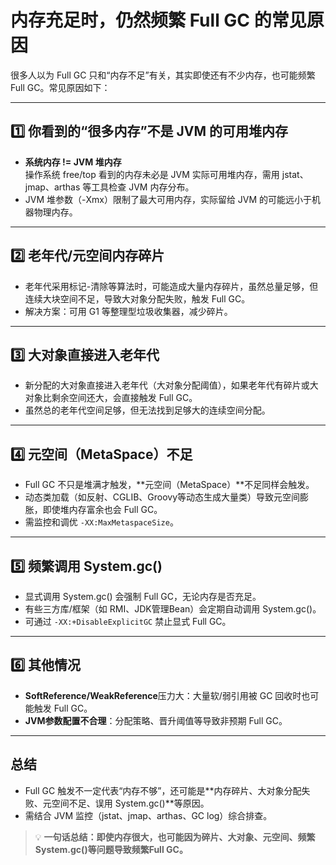 # 内存充足时，仍然频繁 Full GC 的常见原因

很多人以为 Full GC 只和“内存不足”有关，其实即使还有不少内存，也可能频繁 Full GC。常见原因如下：

---

## 1️⃣ 你看到的“很多内存”不是 JVM 的可用堆内存

- **系统内存 != JVM 堆内存**  
  操作系统 free/top 看到的内存未必是 JVM 实际可用堆内存，需用 jstat、jmap、arthas 等工具检查 JVM 内存分布。
- JVM 堆参数（-Xmx）限制了最大可用内存，实际留给 JVM 的可能远小于机器物理内存。

---

## 2️⃣ 老年代/元空间内存碎片

- 老年代采用标记-清除等算法时，可能造成大量内存碎片，虽然总量足够，但连续大块空间不足，导致大对象分配失败，触发 Full GC。
- 解决方案：可用 G1 等整理型垃圾收集器，减少碎片。

---

## 3️⃣ 大对象直接进入老年代

- 新分配的大对象直接进入老年代（大对象分配阈值），如果老年代有碎片或大对象比剩余空间还大，会直接触发 Full GC。
- 虽然总的老年代空间足够，但无法找到足够大的连续空间分配。

---

## 4️⃣ 元空间（MetaSpace）不足

- Full GC 不只是堆满才触发，**元空间（MetaSpace）**不足同样会触发。
- 动态类加载（如反射、CGLIB、Groovy等动态生成大量类）导致元空间膨胀，即使堆内存富余也会 Full GC。
- 需监控和调优 `-XX:MaxMetaspaceSize`。

---

## 5️⃣ 频繁调用 System.gc()

- 显式调用 System.gc() 会强制 Full GC，无论内存是否充足。
- 有些三方库/框架（如 RMI、JDK管理Bean）会定期自动调用 System.gc()。
- 可通过 `-XX:+DisableExplicitGC` 禁止显式 Full GC。

---

## 6️⃣ 其他情况

- **SoftReference/WeakReference**压力大：大量软/弱引用被 GC 回收时也可能触发 Full GC。
- **JVM参数配置不合理**：分配策略、晋升阈值等导致非预期 Full GC。

---

## 总结

- Full GC 触发不一定代表“内存不够”，还可能是**内存碎片、大对象分配失败、元空间不足、误用 System.gc()**等原因。
- 需结合 JVM 监控（jstat、jmap、arthas、GC log）综合排查。

> 💡 **一句话总结：即使内存很大，也可能因为碎片、大对象、元空间、频繁System.gc()等问题导致频繁Full GC。**